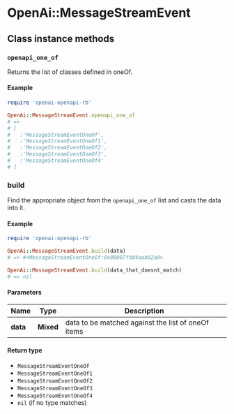 # OpenAi::MessageStreamEvent

## Class instance methods

### `openapi_one_of`

Returns the list of classes defined in oneOf.

#### Example

```ruby
require 'openai-openapi-rb'

OpenAi::MessageStreamEvent.openapi_one_of
# =>
# [
#   :'MessageStreamEventOneOf',
#   :'MessageStreamEventOneOf1',
#   :'MessageStreamEventOneOf2',
#   :'MessageStreamEventOneOf3',
#   :'MessageStreamEventOneOf4'
# ]
```

### build

Find the appropriate object from the `openapi_one_of` list and casts the data into it.

#### Example

```ruby
require 'openai-openapi-rb'

OpenAi::MessageStreamEvent.build(data)
# => #<MessageStreamEventOneOf:0x00007fdd4aab02a0>

OpenAi::MessageStreamEvent.build(data_that_doesnt_match)
# => nil
```

#### Parameters

| Name | Type | Description |
| ---- | ---- | ----------- |
| **data** | **Mixed** | data to be matched against the list of oneOf items |

#### Return type

- `MessageStreamEventOneOf`
- `MessageStreamEventOneOf1`
- `MessageStreamEventOneOf2`
- `MessageStreamEventOneOf3`
- `MessageStreamEventOneOf4`
- `nil` (if no type matches)

